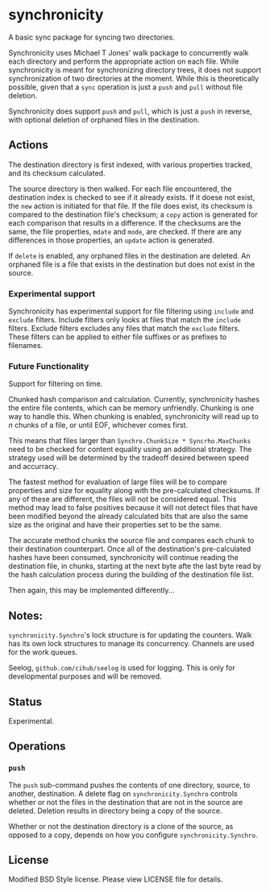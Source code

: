 synchronicity
=============

A basic sync package for syncing two directories.

Synchronicity uses Michael T Jones' walk package to concurrently walk each directory and perform the appropriate action on each file. While synchronicity is meant for synchronizing directory trees, it does not support synchronization of two directories at the moment. While this is theoretically possible, given that a `sync` operation is just a `push` and `pull` without file deletion.

Synchronicity does support `push` and `pull`, which is just a `push` in reverse, with optional deletion of orphaned files in the destination. 

## Actions
The destination directory is first indexed, with various properties tracked, and its checksum calculated.

The source directory is then walked. For each file encountered, the destination index is checked to see if it already exists. If it doese not exist, the `new` action is initiated for that file. If the file does exist, its checksum is compared to the destination file's checksum; a `copy` action is generated for each comparison that results in a difference. If the checksums are the same, the file properties, `mdate` and `mode`, are checked. If there are any differences in those properties, an `update` action is generated.

If `delete` is enabled, any orphaned files in the destination are deleted. An orphaned file is a file that exists in the destination but does not exist in the source.

### Experimental support
Synchronicity has experimental support for file filtering using `include` and `exclude` filters. Include filters only looks at files that match the `include` filters. Exclude filters excludes any files that match the `exclude` filters. These filters can be applied to either file suffixes or as prefixes to filenames.

### Future Functionality
Support for filtering on time.

Chunked hash comparison and calculation. Currently, synchronicity hashes the entire file contents, which can be memory unfriendly. Chunking is one way to handle this. When chunking is enabled, synchronicity will read up to *n* chunks of a file, or until EOF, whichever comes first.

This means that files larger than `Synchro.ChunkSize * Syncrho.MaxChunks` need to be checked for content equality using an additional strategy. The strategy used will be determined by the tradeoff desired between speed and accurracy.

The fastest method for evaluation of large files will be to compare properties and size for equality along with the pre-calculated checksums. If any of these are different, the files will not be considered equal. This method may lead to false positives because it will not detect files that have been modified beyond the already calculated bits that are also the same size as the original and have their properties set to be the same.

The accurate method chunks the source file and compares each chunk to their destination counterpart. Once all of the destination's pre-calculated hashes have been consumed, synchronicity will continue reading the destination file, in chunks, starting at the next byte afte the last byte read by the hash calculation process during the building of the destination file list.

Then again, this may be implemented differently...

## Notes:
`synchronicity.Synchro`'s lock structure is for updating the counters. Walk has its own lock structures to manage its concurrency. Channels are used for the work queues.

Seelog, `github.com/cihub/seelog` is used for logging. This is only for developmental purposes and will be removed.

## Status
Experimental.

## Operations
### `push`
The `push` sub-command pushes the contents of one directory, source, to another, destination.  A delete flag on `synchronicity.Synchro` controls whether or not the files in the destination that are not in the source are deleted. Deletion results in directory being a copy of the source.

Whether or not the destination directory is a clone of the source, as opposed to a copy, depends on how you configure `synchronicity.Synchro`.

## License
Modified BSD Style license. Please view LICENSE file for details.
